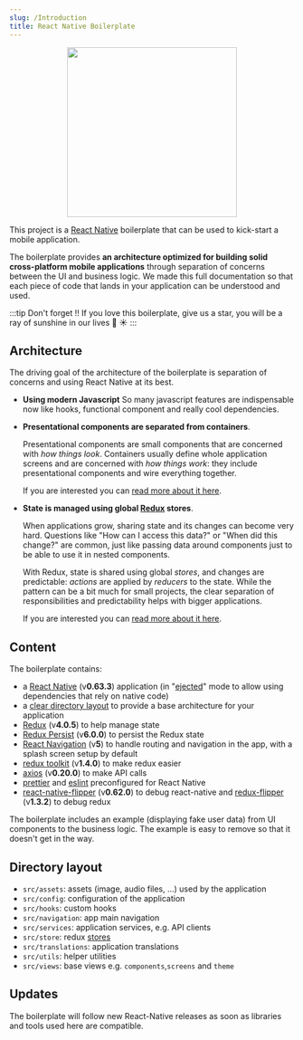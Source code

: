 ```yaml
---
slug: /Introduction
title: React Native Boilerplate
---
```


<div align="center">
    <img width="300" height="300" src={require('../assets/logo.png').default} />
</div>

This project is a [React Native](https://facebook.github.io/react-native/) boilerplate that can be used to kick-start a mobile application.

The boilerplate provides **an architecture optimized for building solid cross-platform mobile applications** through separation of concerns between the UI and business logic. 
We made this full documentation so that each piece of code that lands in your application can be understood and used.


:::tip Don't forget !!
If you love this boilerplate, give us a star, you will be a ray of sunshine in our lives 🌈 ☀️
:::

## Architecture

The driving goal of the architecture of the boilerplate is separation of concerns and using React Native at its best.

- **Using modern Javascript**
    So many javascript features are indispensable now like hooks, functional component and really cool dependencies.

- **Presentational components are separated from containers**.

    Presentational components are small components that are concerned with *how things look*. 
    Containers usually define whole application screens and are concerned with *how things work*: they include presentational components and wire everything together.
    
    If you are interested you can [read more about it here](https://medium.com/@dan_abramov/smart-and-dumb-components-7ca2f9a7c7d0).

- **State is managed using global [Redux](https://redux.js.org/) stores**.

    When applications grow, sharing state and its changes can become very hard. Questions like "How can I access this data?" or "When did this change?" are common, just like passing data around components just to be able to use it in nested components.
    
    With Redux, state is shared using global *stores*, and changes are predictable: *actions* are applied by *reducers* to the state. While the pattern can be a bit much for small projects, the clear separation of responsibilities and predictability helps with bigger applications.
    
    If you are interested you can [read more about it here](https://redux.js.org/introduction/motivation).
    
## Content

The boilerplate contains:

- a [React Native](https://facebook.github.io/react-native/) (v**0.63.3**) application (in "[ejected](https://github.com/react-community/create-react-native-app/blob/master/EJECTING.md)" mode to allow using dependencies that rely on native code)
- a [clear directory layout](#directory-layout) to provide a base architecture for your application
- [Redux](https://redux.js.org/) (v**4.0.5**) to help manage state
- [Redux Persist](https://github.com/rt2zz/redux-persist) (v**6.0.0**) to persist the Redux state
- [React Navigation](https://reactnavigation.org/) (v**5**) to handle routing and navigation in the app, with a splash screen setup by default
- [redux toolkit](https://github.com/infinitered/reduxsauce) (v**1.4.0**) to make redux easier
- [axios](https://github.com/axios/axios) (v**0.20.0**) to make API calls
- [prettier](https://prettier.io/) and [eslint](https://eslint.org/) preconfigured for React Native
- [react-native-flipper](https://fbflipper.com/) (v**0.62.0**) to debug react-native and [redux-flipper](https://github.com/jk-gan/redux-flipper) (v**1.3.2**) to debug redux

The boilerplate includes an example (displaying fake user data) from UI components to the business logic. The example is easy to remove so that it doesn't get in the way.

## Directory layout

- `src/assets`: assets (image, audio files, ...) used by the application
- `src/config`: configuration of the application
- `src/hooks`: custom hooks  
- `src/navigation`: app main navigation
- `src/services`: application services, e.g. API clients
- `src/store`: redux [stores](https://redux.js.org/basics)
- `src/translations`: application translations
- `src/utils`: helper utilities
- `src/views`: base views e.g. `components`,`screens` and `theme`

## Updates

The boilerplate will follow new React-Native releases as soon as libraries and tools used here are compatible.
